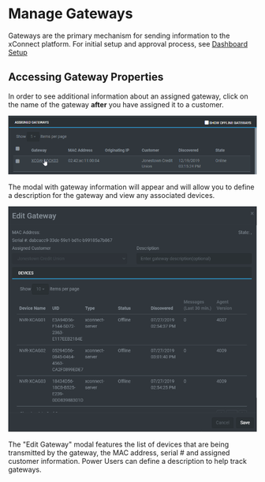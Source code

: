 # Manage Gateways
Gateways are the primary mechanism for sending information to the xConnect platform. For initial setup and approval process, see [Dashboard Setup](/xconnect_docs/Dashboard_Setup)

## Accessing Gateway Properties
In order to see additional information about an assigned gateway, click on the name of the gateway **after** you have assigned it to a customer.

![Side Navigation](images/gateways_assigned.png "")

The modal with gateway information will appear and will allow you to define a description for the gateway and view any associated devices. 

![Side Navigation](images/edit_gateway.png "")

The "Edit Gateway" modal features the list of devices that are being transmitted by the gateway, the MAC address, serial # and assigned customer information. 
Power Users can define a description to help track gateways.
